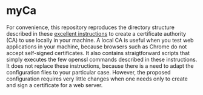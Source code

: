 # myCa

For convenience, this repository reproduces the directory structure described in these
[excellent instructions](https://openssl-ca.readthedocs.io/en/latest) to create a certificate authority (CA) to use locally in your machine. A local CA is useful when you test web applications in your machine, because browsers such as Chrome do not accept self-signed certificates. It also contains straigtforward scripts that simply executes the few openssl commands described in these instructions. It does not replace these instructions, because there is a need to adapt the configuration files to your particular case. However, the proposed configuration requires very little changes when one needs only to create and sign a  certificate for a web server. 